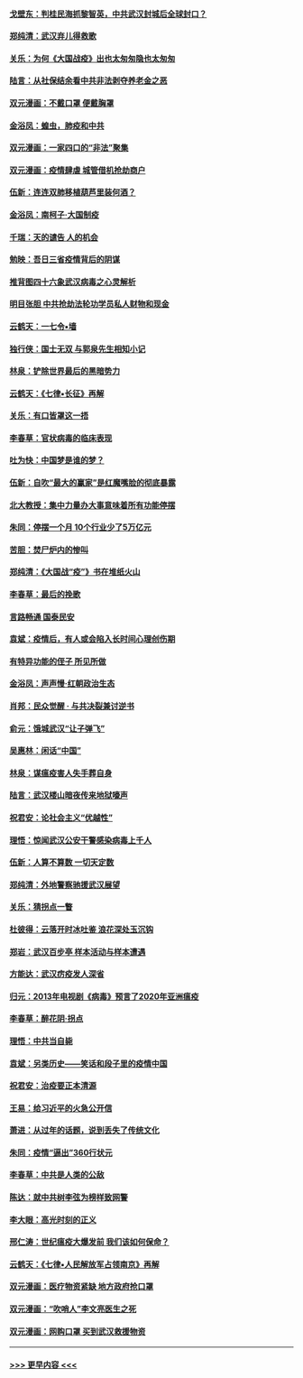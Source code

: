 #### [戈壁东：判桂民海抓黎智英，中共武汉封城后全球封口？](../pages/nsc993/n11917982.md?t=03060902) 
#### [郑纯清：武汉弃儿得救歌](../pages/nsc993/n11917881.md?t=03060902) 
#### [关乐：为何《大国战疫》出也太匆匆隐也太匆匆](../pages/nsc993/n11917792.md?t=03060902) 
#### [陆言：从社保结余看中共非法剥夺养老金之恶](../pages/nsc993/n11917084.md?t=03060902) 
#### [双元漫画：不戴口罩 便戴胸罩](../pages/nsc993/n11916447.md?t=03060902) 
#### [金浴凤：蝗虫，肺疫和中共](../pages/nsc993/n11916904.md?t=03060902) 
#### [双元漫画：一家四口的“非法”聚集](../pages/nsc993/n11916378.md?t=03060902) 
#### [双元漫画：疫情肆虐 城管借机抢劫商户](../pages/nsc993/n11916310.md?t=03060902) 
#### [伍新：连连双肺移植葫芦里装何酒？](../pages/nsc993/n11913667.md?t=03060902) 
#### [金浴凤：南柯子·大国制疫](../pages/nsc993/n11913657.md?t=03060902) 
#### [千瑞：天的谴告  人的机会](../pages/nsc993/n11913309.md?t=03060902) 
#### [勉映：吾日三省疫情背后的阴谋](../pages/nsc993/n11913079.md?t=03060902) 
#### [推背图四十六象武汉病毒之心灵解析](../pages/nsc993/n11911761.md?t=03060902) 
#### [明目张胆 中共抢劫法轮功学员私人财物和现金](../pages/nsc993/n11910262.md?t=03060902) 
#### [云鹤天：一七令▪墙](../pages/nsc993/n11910627.md?t=03060902) 
#### [独行侠：国士无双 与郭泉先生相知小记](../pages/nsc993/n11910613.md?t=03060902) 
#### [林泉：铲除世界最后的黑暗势力](../pages/nsc993/n11909320.md?t=03060902) 
#### [云鹤天：《七律▪长征》再解](../pages/nsc993/n11909327.md?t=03060902) 
#### [关乐：有口皆罩这一捂](../pages/nsc993/n11908393.md?t=03060902) 
#### [李春草：官状病毒的临床表现](../pages/nsc993/n11908339.md?t=03060902) 
#### [吐为快：中国梦是谁的梦？](../pages/nsc993/n11906564.md?t=03060902) 
#### [伍新：自吹“最大的赢家”是红魔嘴脸的彻底暴露](../pages/nsc993/n11906407.md?t=03060902) 
#### [北大教授：集中力量办大事意味着所有功能停摆](../pages/nsc993/n11904800.md?t=03060902) 
#### [朱同：停摆一个月 10个行业少了5万亿元](../pages/nsc993/n11904498.md?t=03060902) 
#### [苦胆：焚尸炉内的惨叫](../pages/nsc993/n11904479.md?t=03060902) 
#### [郑纯清：《大国战“疫”》书在堆纸火山](../pages/nsc993/n11904450.md?t=03060902) 
#### [李春草：最后的挽歌](../pages/nsc993/n11904441.md?t=03060902) 
#### [言路畅通 国泰民安](../pages/nsc993/n11904222.md?t=03060902) 
#### [袁斌：疫情后，有人或会陷入长时间心理创伤期](../pages/nsc993/n11901514.md?t=03060902) 
#### [有特异功能的侄子 所见所做](../pages/nsc993/n11901154.md?t=03060902) 
#### [金浴凤：声声慢‧红朝政治生态](../pages/nsc993/n11899553.md?t=03060902) 
#### [肖邦：民众觉醒 · 与共决裂兼讨逆书](../pages/nsc993/n11898435.md?t=03060902) 
#### [俞元：饿城武汉“让子弹飞”](../pages/nsc993/n11898344.md?t=03060902) 
#### [吴惠林：闲话“中国”](../pages/nsc993/n11898182.md?t=03060902) 
#### [林泉：谋瘟疫害人失手葬自身](../pages/nsc993/n11897892.md?t=03060902) 
#### [陆言：武汉楼山暗夜传来地狱嚎声](../pages/nsc993/n11897033.md?t=03060902) 
#### [祝君安：论社会主义“优越性”](../pages/nsc993/n11897005.md?t=03060902) 
#### [理悟：惊闻武汉公安干警感染病毒上千人](../pages/nsc993/n11896947.md?t=03060902) 
#### [伍新：人算不算数 一切天定数](../pages/nsc993/n11893372.md?t=03060902) 
#### [郑纯清：外地警察驰援武汉展望](../pages/nsc993/n11893115.md?t=03060902) 
#### [关乐：猜拐点一瞥](../pages/nsc993/n11893020.md?t=03060902) 
#### [杜彼得：云落开时冰吐鉴 浪花深处玉沉钩](../pages/nsc993/n11892107.md?t=03060902) 
#### [郑岩：武汉百步亭 样本活动与样本遭遇](../pages/nsc993/n11892310.md?t=03060902) 
#### [方能达：武汉疠疫发人深省](../pages/nsc993/n11891376.md?t=03060902) 
#### [归元：2013年电视剧《病毒》预言了2020年亚洲瘟疫](../pages/nsc993/n11891126.md?t=03060902) 
#### [李春草：醉花阴·拐点](../pages/nsc993/n11890567.md?t=03060902) 
#### [理悟：中共当自毙](../pages/nsc993/n11890559.md?t=03060902) 
#### [袁斌：另类历史——笑话和段子里的疫情中国](../pages/nsc993/n11889243.md?t=03060902) 
#### [祝君安：治疫要正本清源](../pages/nsc993/n11889085.md?t=03060902) 
#### [王易：给习近平的火急公开信](../pages/nsc993/n11888225.md?t=03060902) 
#### [萧进：从过年的话题，说到丢失了传统文化](../pages/nsc993/n11887732.md?t=03060902) 
#### [朱同：疫情“逼出”360行状元](../pages/nsc993/n11887678.md?t=03060902) 
#### [李春草：中共是人类的公敌](../pages/nsc993/n11887656.md?t=03060902) 
#### [陈达：就中共树李弦为榜样致网警](../pages/nsc993/n11887625.md?t=03060902) 
#### [李大眼：高光时刻的正义](../pages/nsc993/n11887585.md?t=03060902) 
#### [邢仁涛：世纪瘟疫大爆发前 我们该如何保命？](../pages/nsc993/n11887535.md?t=03060902) 
#### [云鹤天：《七律▪人民解放军占领南京》再解](../pages/nsc993/n11887524.md?t=03060902) 
#### [双元漫画：医疗物资紧缺 地方政府抢口罩](../pages/nsc993/n11884744.md?t=03060902) 
#### [双元漫画：“吹哨人”李文亮医生之死](../pages/nsc993/n11884705.md?t=03060902) 
#### [双元漫画：网购口罩 买到武汉救援物资](../pages/nsc993/n11884670.md?t=03060902) 

----
#### [ >>> 更早内容 <<< ](../indexes/nsc993-earlier.md)
